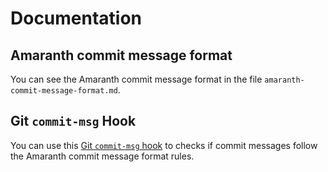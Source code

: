 # Documentation

## Amaranth commit message format

You can see the Amaranth commit message format in the file
`amaranth-commit-message-format.md`.

## Git `commit-msg` Hook

You can use this [Git `commit-msg` hook][git-hook] to checks if commit
messages follow the Amaranth commit message format rules.

[git-hook]: <https://github.com/sean-hut/amaranth-commit-msg-hook>

